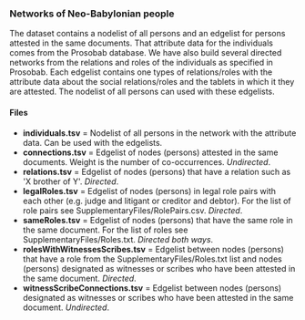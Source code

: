 ### Networks of Neo-Babylonian people

The dataset contains a nodelist of all persons and an edgelist for persons attested in the same documents. That attribute data for the individuals comes from the Prosobab database. We have also build several directed networks from the relations and roles of the individuals as specified in Prosobab. Each edgelist contains one types of relations/roles with the attribute data about the social relations/roles and the tablets in which it they are attested. The nodelist of all persons can used with these edgelists.

#### Files
- **individuals.tsv** = Nodelist of all persons in the network with the attribute data. Can be used with the edgelists.
- **connections.tsv** = Edgelist of nodes (persons) attested in the same documents. Weight is the number of co-occurrences. _Undirected_.
- **relations.tsv** = Edgelist of nodes (persons) that have a relation such as 'X brother of Y'. _Directed_.
- **legalRoles.tsv** = Edgelist of nodes (persons) in legal role pairs with each other (e.g. judge and litigant or creditor and debtor). For the list of role pairs see SupplementaryFiles/RolePairs.csv. _Directed_.
- **sameRoles.tsv** = Edgelist of nodes (persons) that have the same role in the same document. For the list of roles see SupplementaryFiles/Roles.txt. _Directed both ways_.
- **rolesWithWitnessesScribes.tsv** = Edgelist between nodes (persons) that have a role from the SupplementaryFiles/Roles.txt list and nodes (persons) designated as witnesses or scribes who have been attested in the same document. _Directed_.
- **witnessScribeConnections.tsv** = Edgelist between nodes (persons) designated as witnesses or scribes who have been attested in the same document. _Undirected_.
